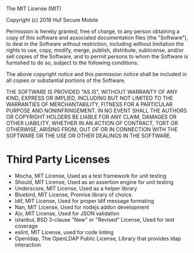 The MIT License (MIT)

Copyright (c) 2018 Huf Secure Mobile

Permission is hereby granted, free of charge, to any person obtaining a copy of this software and associated documentation files (the "Software"), to deal in the Software without restriction, including without limitation the rights to use, copy, modify, merge, publish, distribute, sublicense, and/or sell copies of the Software, and to permit persons to whom the Software is furnished to do so, subject to the following conditions:

The above copyright notice and this permission notice shall be included in all copies or substantial portions of the Software.

THE SOFTWARE IS PROVIDED "AS IS", WITHOUT WARRANTY OF ANY KIND, EXPRESS OR IMPLIED, INCLUDING BUT NOT LIMITED TO THE WARRANTIES OF MERCHANTABILITY, FITNESS FOR A PARTICULAR PURPOSE AND NONINFRINGEMENT. IN NO EVENT SHALL THE AUTHORS OR COPYRIGHT HOLDERS BE LIABLE FOR ANY CLAIM, DAMAGES OR OTHER LIABILITY, WHETHER IN AN ACTION OF CONTRACT, TORT OR OTHERWISE, ARISING FROM, OUT OF OR IN CONNECTION WITH THE SOFTWARE OR THE USE OR OTHER DEALINGS IN THE SOFTWARE.


Third Party Licenses
========
- Mocha,  MIT License,  Used as a test framework for unit testing
- Should,  MIT License,  Used as an assertion engine for unit testing
- Underscore, MIT License, Used as a helper library
- Bluebird, MIT License, Promise library of choice.
- ldif, MIT License, Used for proper ldif message formating
- Nan, MIT License, Used for nodejs addon development
- Ajv, MIT License, Used for JSON validation
- istanbul,  BSD 3-clause "New" or "Revised" License, Used for test coverage 
- eslint, MIT License, used for code linting
- Openldap, The OpenLDAP Public License, Library that provides ldap interaction